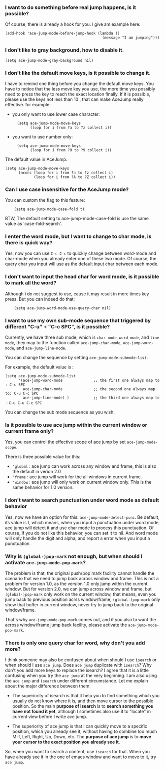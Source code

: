 ### I want to do something before real jump happens, is it possible?
Of course, there is already a hook for you. I give am example here:

    (add-hook 'ace-jump-mode-before-jump-hook (lambda ()
                                                (message "I am jumping")))

### I don't like to gray background, how to disable it.

    (setq ace-jump-mode-gray-background nil)

### I don't like the default move keys, is it possible to change it.
I have to remind one thing before you change the default move keys. You have to notice that the less move key you use, the more time you possibly need to press the key to reach the exact location finally. If it is possible, please use the keys not less than 10 , that can make AceJump really effective.
for example:

- you only want to use lower case character:

        (setq ace-jump-mode-move-keys
              (loop for i from ?a to ?z collect i))

- you want to use number only:

        (setq ace-jump-mode-move-keys
              (loop for i from ?0 to ?9 collect i))

The default value in AceJump:

    (setq ace-jump-mode-move-keys
          (nconc (loop for i from ?a to ?z collect i)
                 (loop for i from ?A to ?Z collect i))

### Can I use case insensitive for the AceJump mode?
You can custom the flag to this feature:

        (setq ace-jump-mode-case-fold t)

BTW,
The default setting to ace-jump-mode-case-fold is use the same value as 'case-fold-search'.


### I enter the word mode, but I want to change to char mode, is there is quick way?
Yes, now you can use `C-c C-c` to quickly change between word-mode and char-mode when you already enter one of these two mode. Of course, the query char you input will use as the default input char between each mode.

### I don't want to input the head char for word mode, is it possible to mark all the word?
Although i do not suggest to use, cause it may result in more times key press. But you can indeed do that:

        (setq ace-jump-word-mode-use-query-char nil)

### I want to use my own sub-mode sequence that triggered by different "C-u" + "C-c SPC", is it possible?
Currently, we have three sub mode, which is `char mode`, `word mode`, and `line mode`, they map to the function called `ace-jump-char-mode`, `ace-jump-word-mode`, and `ace-jump-line-mode`.

You can change the sequence by setting `ace-jump-mode-submode-list`.

For example, the default value is :

    (setq ace-jump-mode-submode-list
          '(ace-jump-word-mode              ;; the first one always map to : C-c SPC
            ace-jump-char-mode              ;; the second one always map to: C-u C-c SPC            
            ace-jump-line-mode) )           ;; the third one always map to ：C-u C-u C-c SPC

You can change the sub mode sequence as you wish.


### Is it possible to use ace jump within the current window or current frame only?
Yes, you can control the effective scope of ace jump by set `ace-jump-mode-scope`.

There is three possible value for this:

- `'global` : ace jump can work across any window and frame, this is also the default in verion 2.0
- `'frame`  : ace jump will work for the all windows in current frame.
- `'window` : ace jump will only work on current window only. This is the same behavior for 1.0 version.

### I don't want to search punctuation under word mode as default behavior
Yes, now we have an option for this:  `ace-jump-mode-detect-punc`.
Be default, its value is t, which means, when you input a punctuation under word mode, ace jump will detect it and use char mode to process this punctuation. Of course, if you do not like this behavior, you can set it to nil. And word mode will only handle the digit and alpha, and report a error when you input a punctuation.

### Why is `(global-)pop-mark` not enough, but when should I activate `ace-jump-mode-pop-mark`?
The problem is that, the original push/pop mark facility cannot handle the scenario that we need to jump back across window and frame. This is not a problem for version 1.0, as the version 1.0 only jump within the current window. But for version 2.0, we can jump across window and frame, but `(global-)pop-mark` only work on the current window, that means, even you jump back to previous position acrss window/frame, `(global-)pop-mark` only show that buffer in current window, never try to jump back to the original window/frame.

That's why `ace-jump-mode-pop-mark` comes out, and if you also to want the across window/frame jump back facility, please activate the `ace-jump-mode-pop-mark`.




### There is only one query char for word, why don't you add more?
I think someone may also be confused about when should I use `isearch` or when should I use `ace jump`. Does `ace jump` duplicate with `isearch`? Why don't you add more keys to replace the isearch?
I agree that it is a little confusing when you try the `ace jump` at the very beginning. I am also using the `ace jump` and `isearch` under different circumstance. Let me explain about the major difference between them: 

- The superiority of isearch is that it help you to find something which you usually do not know where it is, and then move cursor to the possible position. So the main **purpose of isearch** is to **search something you have not found it yet**, although I sometimes also use it to "locate" in current view before I write ace jump.

- The superiority of ace jump is that i can quickly move to a specific position, which you already see it, without having to combine too much M-f, Left, Right, Up, Down, etc. The **purpose of ace jump** is to **move your cursor to the exact position you already see it**.

So, when you want to search a content, use `isearch` for that. When you have already see it in the one of emacs window and want to move to it, try `ace jump`.